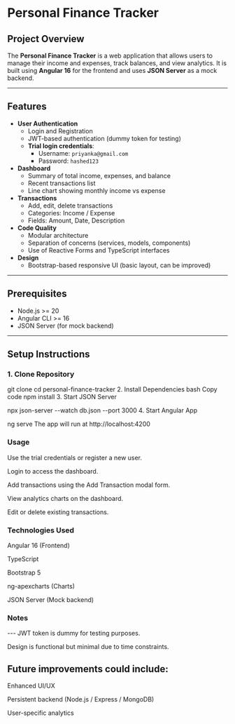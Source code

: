 # Personal Finance Tracker

## Project Overview
The **Personal Finance Tracker** is a web application that allows users to manage their income and expenses, track balances, and view analytics. It is built using **Angular 16** for the frontend and uses **JSON Server** as a mock backend.

---

## Features
- **User Authentication**
  - Login and Registration
  - JWT-based authentication (dummy token for testing)
  - **Trial login credentials**:
    - Username: `priyanka@gmail.com`
    - Password: `hashed123`
- **Dashboard**
  - Summary of total income, expenses, and balance
  - Recent transactions list
  - Line chart showing monthly income vs expense
- **Transactions**
  - Add, edit, delete transactions
  - Categories: Income / Expense
  - Fields: Amount, Date, Description
- **Code Quality**
  - Modular architecture
  - Separation of concerns (services, models, components)
  - Use of Reactive Forms and TypeScript interfaces
- **Design**
  - Bootstrap-based responsive UI (basic layout, can be improved)

---

## Prerequisites
- Node.js >= 20
- Angular CLI >= 16
- JSON Server (for mock backend)

---

## Setup Instructions

### 1. Clone Repository

git clone <your-repo-link>
cd personal-finance-tracker
2. Install Dependencies
bash
Copy code
npm install
3. Start JSON Server

npx json-server --watch db.json --port 3000
4. Start Angular App

ng serve
The app will run at http://localhost:4200

### Usage
Use the trial credentials or register a new user.

Login to access the dashboard.

Add transactions using the Add Transaction modal form.

View analytics charts on the dashboard.

Edit or delete existing transactions.

### Technologies Used
Angular 16 (Frontend)

TypeScript

Bootstrap 5

ng-apexcharts (Charts)

JSON Server (Mock backend)

### Notes
--- JWT token is dummy for testing purposes.

Design is functional but minimal due to time constraints.

## Future improvements could include:

Enhanced UI/UX

Persistent backend (Node.js / Express / MongoDB)

User-specific analytics
